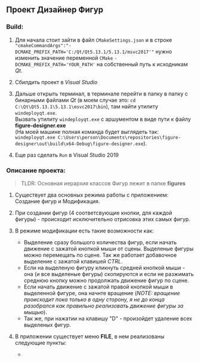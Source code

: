 ## Проект Дизайнер Фигур

### Build:

1. Для начала стоит зайти в файл ```CMakeSettings.json``` и в строке ```"cmakeCommandArgs":"-DCMAKE_PREFIX_PATH='C:/Qt/Qt5.13.1/5.13.1/msvc2017'"``` нужно изменить значение переменной ```CMake``` ```-DCMAKE_PREFIX_PATH='YOUR_PATH'``` на собственный путь к исходникам _Qt_.

2. Сбилдить проект в _Visual Studio_

3. Дальше открыть терминал, в терминале перейти в папку в папку c бинарными файлами _Qt_ (в моем случае это: ```cd C:\Qt\Qt5.13.1\5.13.1\msvc2017\bin```), там найти утилиту ```windeployqt.exe```. \
Вызвать утилиту ```windeployqt.exe``` с аршументом в виде пути к файлу __figure-designer.exe__ \
(На моей машине полная команда будет выглядеть так: ```windeployqt.exe C:\Users\person\Documents\repositories\figure-designer\out\build\x64-Debug\figure-designer.exe```).

4. Еще раз сделать ```Run``` в Visual Studio 2019

### Описание проекта:

> TLDR: Основная иерархия классов Фигур лежит в папке **figures**

1. Существует два основных режима работы с приложением:    Создание фигур и Модификация.

2. При создании фигур (4 соответсвующие кнопки, для каждой фигуры) - происходит исключительно отрисовка этих самых фигур.

3. В режиме модификации есть такие возможности как:
    
    * Выделение сразу большого количества фигур, если начать движение с зажатой кнопкой мыши от сцены. Выделеные фигуры можно перемещать по сцене. Так же работает добавочное выделение с зажатой клавишей _CTRL_.
    * Если на выделеную фигуру кликнуть средней кнопкой мыши - она (и все выделеные фигуры) скопируются и если не разжимать среднюю кнопку можно продолжать движение фигур по сцене.
    * Если начать движение с зажатой правой кнопкой мыши в выделенной фигуре, она начнте вращение (_NOTE: вращение происходит пока только в одну сторону, я не до конца разобрался как правильно реализовать движение фигуры за мыщью_).
    * Так же, при нажатии на клавишу "D" - произойдет удаление всех выделеных фигур.

4. В приложении существует меню __FILE__, в нем реализованы следующие пункты:
    
    *   